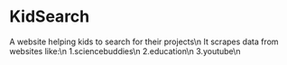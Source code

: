# KidSearch
A website helping kids to search for their projects\n
It scrapes data from websites like:\n
  1.sciencebuddies\n
  2.education\n
  3.youtube\n
